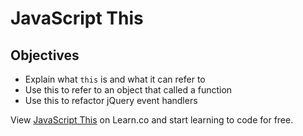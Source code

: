 # JavaScript This

## Objectives
+ Explain what `this` is and what it can refer to
+ Use this to refer to an object that called a function
+ Use this to refactor jQuery event handlers
<p data-visibility='hidden'>View <a href='https://learn.co/lessons/js-this-readme' title='JavaScript This'>JavaScript This</a> on Learn.co and start learning to code for free.</p>
